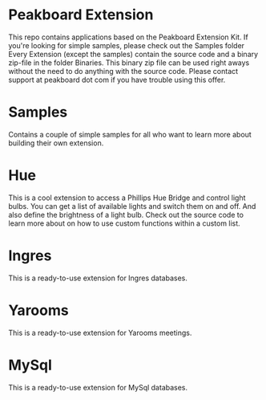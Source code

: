 # Peakboard Extension 
This repo contains applications based on the Peakboard Extension Kit.
If you're looking for simple samples, please check out the Samples folder
Every Extension (except the samples) contain the source code and a binary zip-file in the folder Binaries. This binary zip file can be used right aways without the need to do anything with the source code.
Please contact support at peakboard dot com if you have trouble using this offer.

# Samples
Contains a couple of simple samples for all who want to learn more about building their own extension.

# Hue
This is a cool extension to access a Phillips Hue Bridge and control light bulbs. You can get a list of available lights and switch them on and off. And also define the brightness of a light bulb. 
Check out the source code to learn more about on how to use custom functions within a custom list.

# Ingres
This is a ready-to-use extension for Ingres databases.

# Yarooms
This is a ready-to-use extension for Yarooms meetings.

# MySql
This is a ready-to-use extension for MySql databases.